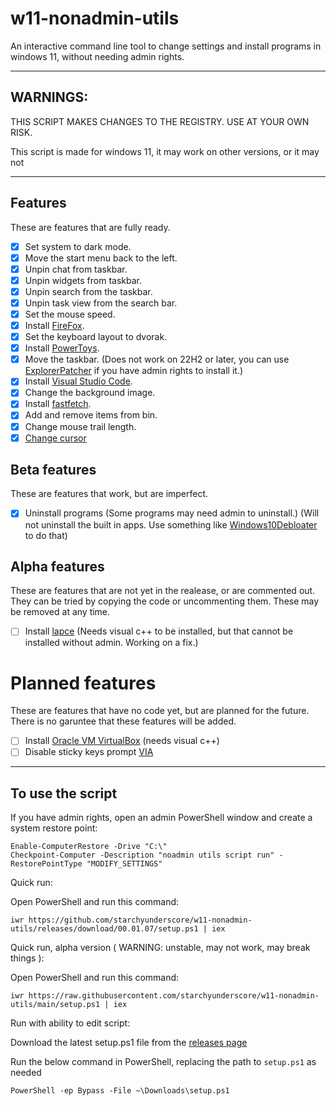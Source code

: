 # w11-nonadmin-utils

An interactive command line tool to change settings and install programs in windows 11, without needing admin rights.

---

## WARNINGS:

THIS SCRIPT MAKES CHANGES TO THE REGISTRY. USE AT YOUR OWN RISK.

This script is made for windows 11, it may work on other versions, or it may not

---

## Features

These are features that are fully ready.

- [x] Set system to dark mode.
- [x] Move the start menu back to the left.
- [x] Unpin chat from taskbar.
- [x] Unpin widgets from taskbar.
- [x] Unpin search from the taskbar.
- [x] Unpin task view from the search bar.
- [x] Set the mouse speed.
- [x] Install [FireFox](https://www.mozilla.org/en-US/firefox/new/).
- [x] Set the keyboard layout to dvorak.
- [x] Install [PowerToys](https://github.com/microsoft/PowerToys).
- [x] Move the taskbar. (Does not work on 22H2 or later, you can use [ExplorerPatcher](https://github.com/valinet/ExplorerPatcher/releases) if you have admin rights to install it.)
- [x] Install [Visual Studio Code](https://github.com/microsoft/vscode).
- [x] Change the background image.
- [x] Install [fastfetch](https://github.com/LinusDierheimer/fastfetch).
- [x] Add and remove items from bin.
- [x] Change mouse trail length.
- [x] [Change cursor](https://stackoverflow.com/a/60107014)

## Beta features

These are features that work, but are imperfect.

- [x] Uninstall programs (Some programs may need admin to uninstall.) (Will not uninstall the built in apps. Use something like [Windows10Debloater](https://github.com/Sycnex/Windows10Debloater) to do that)

## Alpha features

These are features that are not yet in the realease, or are commented out.  They can be tried by copying the code or uncommenting them. These may be removed at any time.

- [ ] Install [lapce](https://github.com/lapce/lapce) (Needs visual c++ to be installed, but that cannot be installed without admin. Working on a fix.)

# Planned features

These are features that have no code yet, but are planned for the future. There is no garuntee that these features will be added.

- [ ] Install [Oracle VM VirtualBox](https://www.virtualbox.org/) (needs visual c++)
- [ ] Disable sticky keys prompt [VIA](https://stackoverflow.com/questions/71854200/disable-shift-stickykey-shortcut)

---

## To use the script

If you have admin rights, open an admin PowerShell window and create a system restore point:

```
Enable-ComputerRestore -Drive "C:\"
Checkpoint-Computer -Description "noadmin utils script run" -RestorePointType "MODIFY_SETTINGS"
```

Quick run:

Open PowerShell and run this command: 

```
iwr https://github.com/starchyunderscore/w11-nonadmin-utils/releases/download/00.01.07/setup.ps1 | iex
```

Quick run, alpha version ( WARNING: unstable, may not work, may break things ):

Open PowerShell and run this command:

```
iwr https://raw.githubusercontent.com/starchyunderscore/w11-nonadmin-utils/main/setup.ps1 | iex
```

Run with ability to edit script:

Download the latest setup.ps1 file from the [releases page](https://github.com/starchyunderscore/w11-nonadmin-utils/releases/latest)

Run the below command in PowerShell, replacing the path to `setup.ps1` as needed

```
PowerShell -ep Bypass -File ~\Downloads\setup.ps1
```
